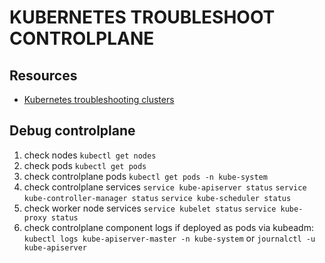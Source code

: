 # KUBERNETES TROUBLESHOOT CONTROLPLANE

## Resources
- [Kubernetes troubleshooting clusters](https://kubernetes.io/docs/tasks/debug/debug-cluster/)

## Debug controlplane
1. check nodes
`kubectl get nodes`
2. check pods
`kubectl get pods`
3. check controlplane pods
`kubectl get pods -n kube-system`
4. check controlplane services
`service kube-apiserver status`
`service kube-controller-manager status`
`service kube-scheduler status`
5. check worker node services
`service kubelet status`
`service kube-proxy status`
6. check controlplane component logs
if deployed as pods via kubeadm:
`kubectl logs kube-apiserver-master -n kube-system`
or
`journalctl -u kube-apiserver`